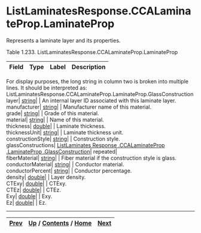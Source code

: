 
# ListLaminatesResponse.CCALaminateProp.LaminateProp

Represents a laminate layer and its properties.

Table 1.233. ListLaminatesResponse.CCALaminateProp.LaminateProp

Field| Type| Label| Description  
---|---|---|---  
For display purposes, the long string in column two is broken into multiple
lines. It should be interpreted as:
ListLaminatesResponse.CCALaminateProp.LaminateProp.GlassConstruction  
layer| [string](ch01s11.md "gRPC Scalar Value Types")|  | An internal layer ID associated with this laminate layer.  
manufacturer| [string](ch01s11.md "gRPC Scalar Value Types")|  | Manufacturer name of this material.  
grade| [string](ch01s11.md "gRPC Scalar Value Types")|  | Grade of this material.  
material| [string](ch01s11.md "gRPC Scalar Value Types")|  | Name of this material.  
thickness| [double](ch01s11.md "gRPC Scalar Value Types")|  | Laminate thickness.  
thicknessUnit| [string](ch01s11.md "gRPC Scalar Value Types")|  | Laminate thickness unit.  
constructionStyle| [string](ch01s11.md "gRPC Scalar Value Types")|  | Construction style.  
glassConstructions| [ListLaminates Response .CCALaminateProp .LaminateProp
.GlassConstruction](ch01s10s13s05.md
"ListLaminatesResponse.CCALaminateProp.LaminateProp.GlassConstruction")|
repeated|  
fiberMaterial| [string](ch01s11.md "gRPC Scalar Value Types")|  | Fiber material if the construction style is glass.  
conductorMaterial| [string](ch01s11.md "gRPC Scalar Value Types")|  | Conductor material.  
conductorPercent| [string](ch01s11.md "gRPC Scalar Value Types")|  | Conductor percentage.  
density| [double](ch01s11.md "gRPC Scalar Value Types")|  | Layer density.  
CTExy| [double](ch01s11.md "gRPC Scalar Value Types")|  | CTExy.  
CTEz| [double](ch01s11.md "gRPC Scalar Value Types")|  | CTEz.  
Exy| [double](ch01s11.md "gRPC Scalar Value Types")|  | Exy.  
Ez| [double](ch01s11.md "gRPC Scalar Value Types")|  | Ez.  
  
  

* * *

[Prev](ch01s10s13s03.md) | [Up](ch01s10s13.md) / [Contents](index.md) / [Home](../../index.htm)|  [Next](ch01s10s13s05.md)  
---|---|---

